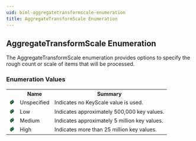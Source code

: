 ```yaml
---
uid: biml-aggregatetransformscale-enumeration
title: AggregateTransformScale Enumeration
---
```


## AggregateTransformScale Enumeration

<div class="LanguageSummary"><div class ="SummaryItem">The AggregateTransformScale enumeration provides options to specify the rough count or scale of items that will be processed.</div></div>
<div class="EnumValueGroup">

### Enumeration Values

<table id="EnumValue" class="MemberList"><tbody><tr><th class="MemberTypeIconColumnHeader">&nbsp;</th><th class="MemberNameColumnHeader">Name</th><th class="MemberSummaryColumnHeader">Summary</th></tr><tr class="cd0"><td align="center" class="MemberTypeIcon"><img src="enumValue.png"></img></td><td class="MemberName">Unspecified</td><td class="MemberSummary"><div class ="SummaryItem">Indicates no KeyScale value is used.</div></td></tr><tr class="cd1"><td align="center" class="MemberTypeIcon"><img src="enumValue.png"></img></td><td class="MemberName">Low</td><td class="MemberSummary"><div class ="SummaryItem">Indicates approximately 500,000 key values.</div></td></tr><tr class="cd0"><td align="center" class="MemberTypeIcon"><img src="enumValue.png"></img></td><td class="MemberName">Medium</td><td class="MemberSummary"><div class ="SummaryItem">Indicates approximately 5 million key values.</div></td></tr><tr class="cd1"><td align="center" class="MemberTypeIcon"><img src="enumValue.png"></img></td><td class="MemberName">High</td><td class="MemberSummary"><div class ="SummaryItem">Indicates more than 25 million key values.</div></td></tr></tbody></table>
</div>